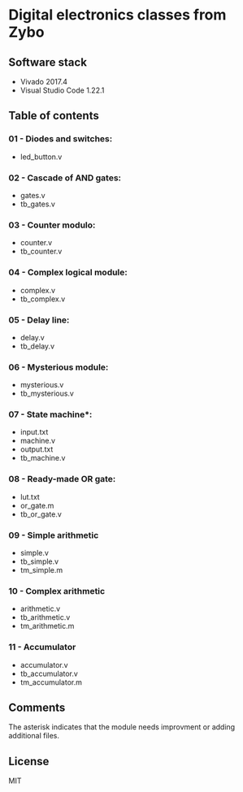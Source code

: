 # Digital electronics classes from Zybo

## Software stack

- Vivado 2017.4
- Visual Studio Code 1.22.1

## Table of contents

### 01 - Diodes and switches:
- led_button.v

### 02 - Cascade of AND gates:
- gates.v
- tb_gates.v

### 03 - Counter modulo:
- counter.v
- tb_counter.v

### 04 - Complex logical module:
- complex.v
- tb_complex.v

### 05 - Delay line:
- delay.v
- tb_delay.v

### 06 - Mysterious module:
- mysterious.v
- tb_mysterious.v

### 07 - State machine*:
- input.txt
- machine.v
- output.txt
- tb_machine.v

### 08 - Ready-made OR gate:
- lut.txt
- or_gate.m
- tb_or_gate.v

### 09 - Simple arithmetic
- simple.v
- tb_simple.v
- tm_simple.m

### 10 - Complex arithmetic
- arithmetic.v
- tb_arithmetic.v
- tm_arithmetic.m

### 11 - Accumulator
- accumulator.v
- tb_accumulator.v
- tm_accumulator.m

## Comments

The asterisk indicates that the module needs improvment or adding additional files.

## License

MIT